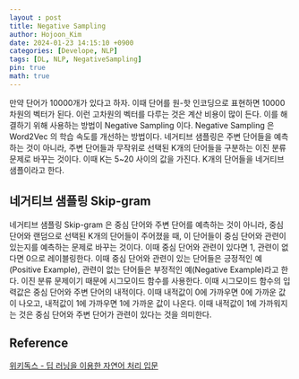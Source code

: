 ```yaml
---
layout : post
title: Negative Sampling
author: Hojoon_Kim
date: 2024-01-23 14:15:10 +0900
categories: [Develope, NLP]
tags: [DL, NLP, NegativeSampling]
pin: true
math: true
---
```

만약 단어가 10000개가 있다고 하자. 이때 단어를 원-핫 인코딩으로 표현하면 10000차원의 벡터가 된다. 이런 고차원의 벡터를 다루는 것은 계산 비용이 많이 든다. 이를 해결하기 위해 사용하는 방법이 Negative Sampling 이다. Negative Sampling 은 Word2Vec 의 학습 속도를 개선하는 방법이다.
네거티브 샘플링은 주변 단어들을 예측하는 것이 아니라, 주변 단어들과 무작위로 선택된 K개의 단어들을 구분하는 이진 분류 문제로 바꾸는 것이다. 이때 K는 5~20 사이의 값을 가진다. K개의 단어들을 네거티브 샘플이라고 한다.

## 네거티브 샘플링 Skip-gram
네거티브 샘플링 Skip-gram 은 중심 단어와 주변 단어를 예측하는 것이 아니라, 중심 단어와 랜덤으로 선택된 K개의 단어들이 주어졌을 때, 이 단어들이 중심 단어와 관련이 있는지를 예측하는 문제로 바꾸는 것이다. 이때 중심 단어와 관련이 있다면 1, 관련이 없다면 0으로 레이블링한다. 이때 중심 단어와 관련이 있는 단어들은 긍정적인 예(Positive Example), 관련이 없는 단어들은 부정적인 예(Negative Example)라고 한다. 이진 분류 문제이기 때문에 시그모이드 함수를 사용한다. 이때 시그모이드 함수의 입력값은 중심 단어와 주변 단어의 내적이다. 이때 내적값이 0에 가까우면 0에 가까운 값이 나오고, 내적값이 1에 가까우면 1에 가까운 값이 나온다. 이때 내적값이 1에 가까워지는 것은 중심 단어와 주변 단어가 관련이 있다는 것을 의미한다.

## Reference
[위키독스 - 딥 러닝을 이용한 자연어 처리 입문](https://wikidocs.net/book/2155)